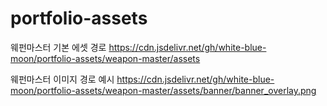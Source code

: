 # portfolio-assets

웨펀마스터 기본 에셋 경로
https://cdn.jsdelivr.net/gh/white-blue-moon/portfolio-assets/weapon-master/assets

웨펀마스터 이미지 경로 예시
https://cdn.jsdelivr.net/gh/white-blue-moon/portfolio-assets/weapon-master/assets/banner/banner_overlay.png
